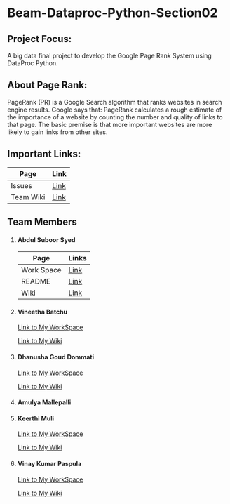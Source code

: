 # Beam-Dataproc-Python-Section02
## Project Focus:
 A big data final project to develop the Google Page Rank System using DataProc Python.
## About Page Rank:
PageRank (PR) is a Google Search algorithm that ranks websites in search engine results. Google says that: PageRank calculates a rough estimate of the importance of a website by counting the number and quality of links to that page. The basic premise is that more important websites are more likely to gain links from other sites.


## Important Links:

|Page|Link|
|--|--|
|Issues|[Link](https://github.com/AbdulSuboor-Syed/Beam-Python-Section02/issues)|
|Team Wiki|[Link](https://github.com/AbdulSuboor-Syed/Beam-Python-Section02/wiki)|

## Team Members
1. #### Abdul Suboor Syed
   |Page|Links|
   |--|--|
   |Work Space|[Link](https://github.com/AbdulSuboor-Syed/Beam-Python-Section02/tree/main/Abdul-Suboor-Syed-WorkSpace)|
   |README|[Link](https://github.com/AbdulSuboor-Syed/Beam-Python-Section02/blob/main/Abdul-Suboor-Syed-WorkSpace/README.md)|
   |Wiki|[Link](https://github.com/AbdulSuboor-Syed/Beam-Python-Section02/wiki)|

3. #### Vineetha Batchu
   [Link to My WorkSpace](https://github.com/AbdulSuboor-Syed/Beam-Python-Section02/tree/main/Vineetha-Batchu-WorkSpace)

   [Link to My Wiki](https://github.com/AbdulSuboor-Syed/Beam-Python-Section02/wiki/Vineetha-Batchu)

4. #### Dhanusha Goud Dommati
      [Link to My WorkSpace](https://github.com/AbdulSuboor-Syed/Beam-Python-Section02/tree/main/Dhanusha-Dommati-WorkSpace) 

      [Link to My Wiki](https://github.com/AbdulSuboor-Syed/Beam-Python-Section02/wiki/Dhanusha-Dommati)
6. #### Amulya Mallepalli
7. #### Keerthi Muli  
      [Link to My WorkSpace](https://github.com/AbdulSuboor-Syed/Beam-Python-Section02/tree/main/Keerthi-Muli-WorkSpace)
      
      [Link to My Wiki](https://github.com/AbdulSuboor-Syed/Beam-Python-Section02/wiki/Keerthi-Muli)
  
7. #### Vinay Kumar Paspula
      [Link to My WorkSpace](https://github.com/AbdulSuboor-Syed/Beam-Python-Section02/tree/main/Vinay-Paspula-WorkSpace)
      
      [Link to My Wiki](https://github.com/AbdulSuboor-Syed/Beam-Python-Section02/wiki/Vinay-Kumar-Paspula)
